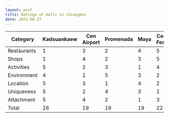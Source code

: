 ```yaml
---
layout: post
title: Ratings of malls in chiangmai
date: 2023-08-27
---
```


| Category |	Kadsuankaew	| Cen Airport	|Promenada	| Maya	| Cen Fest |
|---|---|---|---|---|---|
|Restaurants	|1	|3	|2	|4|	5|
|Shops	|1	|4	|2	|3|	5|
|Activities 	|5	|2	|3	|1|	4|
|Environment 	|4	|1	|5	|3|	2|
|Location 	|5	|3	|1	|4|	2|
|Uniqueness	|5	|2	|4	|3|	1|
|Attachment	|5	|4	|2	|1|	3|
|Total	|26	|19	|19	|19	|22|
